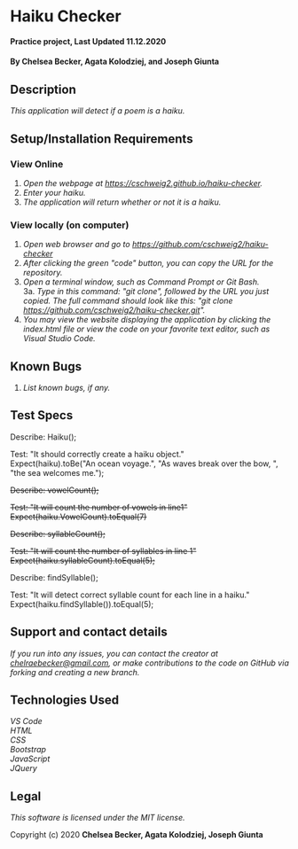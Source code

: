 # Haiku Checker

#### Practice project, Last Updated 11.12.2020

#### **By Chelsea Becker, Agata Kolodziej, and Joseph Giunta**

## Description

_This application will detect if a poem is a haiku._

## Setup/Installation Requirements
### View Online
1. _Open the webpage at https://cschweig2.github.io/haiku-checker._
2. _Enter your haiku._
3. _The application will return whether or not it is a haiku._

### View locally (on computer)
1. _Open web browser and go to https://github.com/cschweig2/haiku-checker_
2. _After clicking the green "code" button, you can copy the URL for the repository._
3. _Open a terminal window, such as Command Prompt or Git Bash._<br>
  3a. _Type in this command: "git clone", followed by the URL you just copied. The full command should look like this: "git clone https://github.com/cschweig2/haiku-checker.git"._
4. _You may view the website displaying the application by clicking the index.html file or view the code on your favorite text editor, such as Visual Studio Code._

## Known Bugs

1. _List known bugs, if any._

## Test Specs

Describe: Haiku();

Test: "It should correctly create a haiku object."<br>
Expect(haiku).toBe("An ocean voyage.", "As waves break over the bow, ", "the sea welcomes me.");

~~Describe: vowelCount();~~<br>

~~Test: "It will count the number of vowels in line1"~~<br>
~~Expect(haiku.VowelCount).toEqual(7)~~

~~Describe: syllableCount();~~<br>

~~Test: "It will count the number of syllables in line 1"~~<br>
~~Expect(haiku.syllableCount).toEqual(5);~~

Describe: findSyllable();

Test: "It will detect correct syllable count for each line in a haiku."<br>
Expect(haiku.findSyllable()).toEqual(5);

## Support and contact details

_If you run into any issues, you can contact the creator at chelraebecker@gmail.com, or make contributions to the code on GitHub via forking and creating a new branch._

## Technologies Used

_VS Code_ <br />
_HTML_ <br />
_CSS_ <br />
_Bootstrap_ <br />
_JavaScript_ <br />
_JQuery_

## Legal

*This software is licensed under the MIT license.*

Copyright (c) 2020 **Chelsea Becker, Agata Kolodziej, Joseph Giunta**